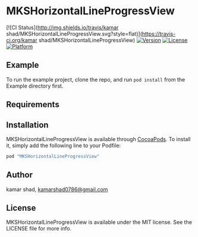 # MKSHorizontalLineProgressView

[![CI Status](http://img.shields.io/travis/kamar shad/MKSHorizontalLineProgressView.svg?style=flat)](https://travis-ci.org/kamar shad/MKSHorizontalLineProgressView)
[![Version](https://img.shields.io/cocoapods/v/MKSHorizontalLineProgressView.svg?style=flat)](http://cocoapods.org/pods/MKSHorizontalLineProgressView)
[![License](https://img.shields.io/cocoapods/l/MKSHorizontalLineProgressView.svg?style=flat)](http://cocoapods.org/pods/MKSHorizontalLineProgressView)
[![Platform](https://img.shields.io/cocoapods/p/MKSHorizontalLineProgressView.svg?style=flat)](http://cocoapods.org/pods/MKSHorizontalLineProgressView)

## Example

To run the example project, clone the repo, and run `pod install` from the Example directory first.

## Requirements

## Installation

MKSHorizontalLineProgressView is available through [CocoaPods](http://cocoapods.org). To install
it, simply add the following line to your Podfile:

```ruby
pod "MKSHorizontalLineProgressView"
```

## Author

kamar shad, kamarshad0786@gmail.com

## License

MKSHorizontalLineProgressView is available under the MIT license. See the LICENSE file for more info.
